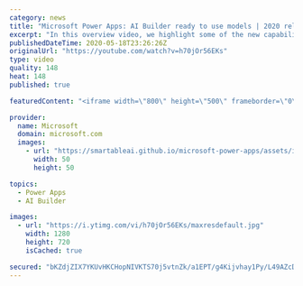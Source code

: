 ```yaml
---
category: news
title: "Microsoft Power Apps: AI Builder ready to use models | 2020 release wave 1 overview"
excerpt: "In this overview video, we highlight some of the new capabilities included in the latest update to Microsoft Power Apps, AI Builder ready to use models.     Here are the capabilities covered:   • Entity extraction helps you by identifying and extracting people, dates, places, locations, etc. from text"
publishedDateTime: 2020-05-18T23:26:26Z
originalUrl: "https://youtube.com/watch?v=h70jOr56EKs"
type: video
quality: 148
heat: 148
published: true

featuredContent: "<iframe width=\"800\" height=\"500\" frameborder=\"0\" src=\"https://www.youtube.com/embed/h70jOr56EKs\" allow=\"accelerometer; autoplay; encrypted-media; gyroscope; picture-in-picture\" allowfullscreen></iframe>"

provider:
  name: Microsoft
  domain: microsoft.com
  images:
    - url: "https://smartableai.github.io/microsoft-power-apps/assets/images/organizations/microsoft.com-50x50.jpg"
      width: 50
      height: 50

topics:
  - Power Apps
  - AI Builder

images:
  - url: "https://i.ytimg.com/vi/h70jOr56EKs/maxresdefault.jpg"
    width: 1280
    height: 720
    isCached: true

secured: "bKZdjZIX7YKUvHKCHopNIVKTS70j5vtnZk/a1EPT/g4Kijvhay1Py/L49AZcDYA3ovONKc55Zu13VWn4Fk4dUomUOQQVH+UR3Fy004sEcRJDmc3iJ5C9z08WS6zpP9WdtHcNhzxRj4KxCBq9v3Io1A+yoILzmBu7zLNWilM28VT8kjg9Ti8koIb5athcdHKF1zt3sHYGjBlXolFfWTn/VHk1L0593GZGLq3N3BiFpYThUfS5b5p7z+7J7gVY4XMKpbNRd3F0iYCWPfsyFpWP6NTPYJWmedJsBTmuadz7KjAzJlppwCZDeK/5lce/YdFanF5zPYTD/26gDHlPOZM2I/P7RWkIHRK/Kd3zVoIOi2LicYqLuG78stsubTgKdVodtceFgkvO8pProHsi77CPX8UXJTrElK984Hqn/tFPqlQC3XhlSYcW0n/Fy3oNdFJo;h6KAW13MjshwPRabnri+yg=="
---
```


